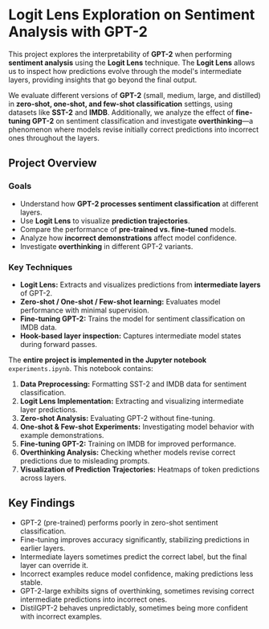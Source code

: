 # Logit Lens Exploration on Sentiment Analysis with GPT-2

This project explores the interpretability of **GPT-2** when performing **sentiment analysis** using the **Logit Lens** technique. The **Logit Lens** allows us to inspect how predictions evolve through the model's intermediate layers, providing insights that go beyond the final output.

We evaluate different versions of **GPT-2** (small, medium, large, and distilled) in **zero-shot, one-shot, and few-shot classification** settings, using datasets like **SST-2** and **IMDB**. Additionally, we analyze the effect of **fine-tuning GPT-2** on sentiment classification and investigate **overthinking**—a phenomenon where models revise initially correct predictions into incorrect ones throughout the layers. 

## Project Overview

### Goals
- Understand how **GPT-2 processes sentiment classification** at different layers.
- Use **Logit Lens** to visualize **prediction trajectories**.
- Compare the performance of **pre-trained vs. fine-tuned** models.
- Analyze how **incorrect demonstrations** affect model confidence.
- Investigate **overthinking** in different GPT-2 variants.

### Key Techniques
- **Logit Lens:** Extracts and visualizes predictions from **intermediate layers** of GPT-2.
- **Zero-shot / One-shot / Few-shot learning:** Evaluates model performance with minimal supervision.
- **Fine-tuning GPT-2:** Trains the model for sentiment classification on IMDB data.
- **Hook-based layer inspection:** Captures intermediate model states during forward passes.

The **entire project is implemented in the Jupyter notebook** `experiments.ipynb`. This notebook contains:
1. **Data Preprocessing:** Formatting SST-2 and IMDB data for sentiment classification.
2. **Logit Lens Implementation:** Extracting and visualizing intermediate layer predictions.
3. **Zero-shot Analysis:** Evaluating GPT-2 without fine-tuning.
4. **One-shot & Few-shot Experiments:** Investigating model behavior with example demonstrations.
5. **Fine-tuning GPT-2:** Training on IMDB for improved performance.
6. **Overthinking Analysis:** Checking whether models revise correct predictions due to misleading prompts.
7. **Visualization of Prediction Trajectories:** Heatmaps of token predictions across layers.

## Key Findings
- GPT-2 (pre-trained) performs poorly in zero-shot sentiment classification.
- Fine-tuning improves accuracy significantly, stabilizing predictions in earlier layers.
- Intermediate layers sometimes predict the correct label, but the final layer can override it.
- Incorrect examples reduce model confidence, making predictions less stable.
- GPT-2-large exhibits signs of overthinking, sometimes revising correct intermediate predictions into incorrect ones.
- DistilGPT-2 behaves unpredictably, sometimes being more confident with incorrect examples.


